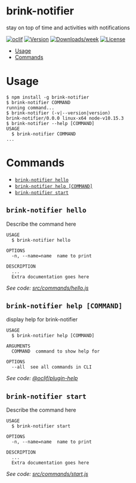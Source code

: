 brink-notifier
==============

stay on top of time and activities with notifications

[![oclif](https://img.shields.io/badge/cli-oclif-brightgreen.svg)](https://oclif.io)
[![Version](https://img.shields.io/npm/v/brink-notifier.svg)](https://npmjs.org/package/brink-notifier)
[![Downloads/week](https://img.shields.io/npm/dw/brink-notifier.svg)](https://npmjs.org/package/brink-notifier)
[![License](https://img.shields.io/npm/l/brink-notifier.svg)](https://github.com/derek-findthebrink/brink-notifier/blob/master/package.json)

<!-- toc -->
* [Usage](#usage)
* [Commands](#commands)
<!-- tocstop -->
# Usage
<!-- usage -->
```sh-session
$ npm install -g brink-notifier
$ brink-notifier COMMAND
running command...
$ brink-notifier (-v|--version|version)
brink-notifier/0.0.0 linux-x64 node-v10.15.3
$ brink-notifier --help [COMMAND]
USAGE
  $ brink-notifier COMMAND
...
```
<!-- usagestop -->
# Commands
<!-- commands -->
* [`brink-notifier hello`](#brink-notifier-hello)
* [`brink-notifier help [COMMAND]`](#brink-notifier-help-command)
* [`brink-notifier start`](#brink-notifier-start)

## `brink-notifier hello`

Describe the command here

```
USAGE
  $ brink-notifier hello

OPTIONS
  -n, --name=name  name to print

DESCRIPTION
  ...
  Extra documentation goes here
```

_See code: [src/commands/hello.js](https://github.com/derek-findthebrink/brink-notifier/blob/v0.0.0/src/commands/hello.js)_

## `brink-notifier help [COMMAND]`

display help for brink-notifier

```
USAGE
  $ brink-notifier help [COMMAND]

ARGUMENTS
  COMMAND  command to show help for

OPTIONS
  --all  see all commands in CLI
```

_See code: [@oclif/plugin-help](https://github.com/oclif/plugin-help/blob/v2.1.6/src/commands/help.ts)_

## `brink-notifier start`

Describe the command here

```
USAGE
  $ brink-notifier start

OPTIONS
  -n, --name=name  name to print

DESCRIPTION
  ...
  Extra documentation goes here
```

_See code: [src/commands/start.js](https://github.com/derek-findthebrink/brink-notifier/blob/v0.0.0/src/commands/start.js)_
<!-- commandsstop -->
